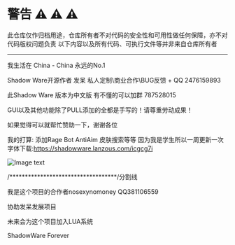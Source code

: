 # 警告 ⚠️ ⚠️ ⚠️

此仓库仅作归档用途，仓库所有者不对代码的安全性和可用性做任何保障，亦不对代码版权问题负责
以下内容以及所有代码、可执行文件等并非来自仓库所有者

***

我生活在 China - China 永远的No.1

Shadow Ware开源作者 发呆 私人定制\商业合作\BUG反馈 + QQ 2476159893

此Shadow Ware 版本为中文版 有不懂的可以加群 787528015

GUI以及其他功能除了PULL添加的全都是手写的！请尊重劳动成果！

如果觉得可以就帮忙赞助一下，谢谢各位

我的打算:
添加Rage Bot AntiAim 皮肤搜索等等
因为我是学生所以一周更新一次
字体下载:https://shadowware.lanzous.com/icgcg7i

![Image text](http://ripgod.club/attachments/vumwmgnj-fhml85gy6y-d99-jpg.303/?hash=88350d159b78b4f6c1a8362838f01488)

/***********************************/分割线

我是这个项目的合作者nosexynomoney QQ381106559

协助发呆发展项目

未来会为这个项目加入LUA系统

ShadowWare Forever
